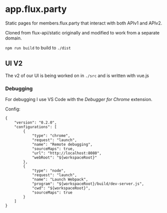 # app.flux.party

Static pages for members.flux.party that interact with both APIv1 and APIv2.

Cloned from flux-api/static originally and modified to work from a separate domain.

`npm run build` to build to `./dist`

## UI V2

The v2 of our UI is being worked on in `./src` and is written with vue.js

### Debugging

For debugging I use VS Code with the _Debugger for Chrome_ extension.

Config:

```
{
    "version": "0.2.0",
    "configurations": [
        {
            "type": "chrome",
            "request": "launch",
            "name": "Remote debugging",
            "sourceMaps": true,
            "url": "http://localhost:8080",
            "webRoot": "${workspaceRoot}"
        },
        {
            "type": "node",
            "request": "launch",
            "name": "Launch Webpack",
            "program": "${workspaceRoot}/build/dev-server.js",
            "cwd": "${workspaceRoot}",
            "sourceMaps": true
        }
    ]
}
```
